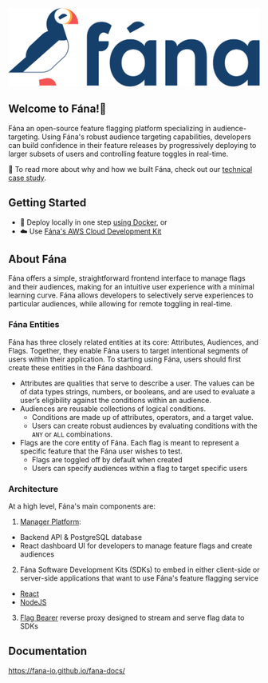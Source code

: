 ![Fána logo](https://github.com/fana-io/.github/blob/main/profile/assets/fana_logo_color_forwhitebg.png)
## Welcome to Fána!👋
Fána an open-source feature flagging platform specializing in audience-targeting. Using Fána's robust audience targeting capabilities, developers can build confidence in their feature releases by progressively deploying to larger subsets of users and controlling feature toggles in real-time.

📃 To read more about why and how we built Fána, check out our [technical case study](https://Fána-io.github.io/).

## Getting Started
- 🐳 Deploy locally in one step [using Docker](https://github.com/fana-io/fana-deploy#using-docker), or
- ☁️ Use [Fána's AWS Cloud Development Kit](https://github.com/fana-io/fana-deploy#using-fanas-javascript-cdk)

## About Fána
Fána offers a simple, straightforward frontend interface to manage flags and their audiences, making for an intuitive user experience with a minimal learning curve. Fána allows developers to selectively serve experiences to particular audiences, while allowing for remote toggling in real-time.

### Fána Entities
Fána has three closely related entities at its core: Attributes, Audiences, and Flags. Together, they enable Fána users to target intentional segments of users within their application. To starting using Fána, users should first create these entities in the Fána dashboard.

- Attributes are qualities that serve to describe a user. The values can be of data types strings, numbers, or booleans, and are used to evaluate a user’s eligibility against the conditions within an audience.
- Audiences are reusable collections of logical conditions.
  - Conditions are made up of attributes, operators, and a target value.
  - Users can create robust audiences by evaluating conditions with the `ANY` or `ALL` combinations.
- Flags are the core entity of Fána. Each flag is meant to represent a specific feature that the Fána user wishes to test.
  - Flags are toggled off by default when created
  - Users can specify audiences within a flag to target specific users

### Architecture
At a high level, Fána's main components are:
1. [Manager Platform](https://github.com/Fana-io/Fana-manager):
  - Backend API & PostgreSQL database
  - React dashboard UI for developers to manage feature flags and create audiences
2. Fána Software Development Kits (SDKs) to embed in either client-side or server-side applications that want to use Fána's feature flagging service
  - [React](https://github.com/Fana-io/Fana-react-sdk)
  - [NodeJS](https://github.com/Fana-io/Fana-node-sdk)
3. [Flag Bearer](https://github.com/Fana-io/Fana-flag-bearer) reverse proxy designed to stream and serve flag data to SDKs 

## Documentation
https://fana-io.github.io/fana-docs/
